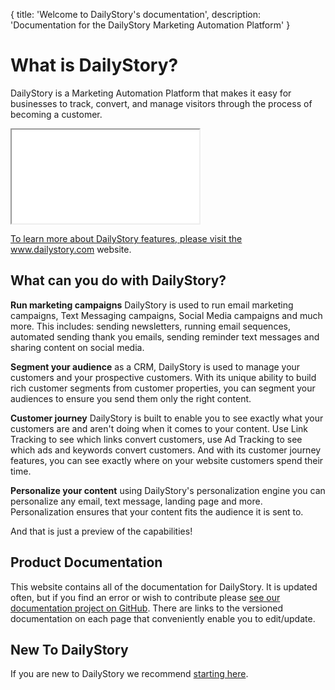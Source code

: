 {
	title: 'Welcome to DailyStory\'s documentation',
	description: 'Documentation for the DailyStory Marketing Automation Platform'
}
# What is DailyStory?
DailyStory is a Marketing Automation Platform that makes it easy for businesses to track, convert, and manage visitors through the process of becoming a customer.

<div class="embed-responsive embed-responsive-16by9"><iframe class="embed-responsive-item" src="//www.youtube.com/embed/zM4h_KHVD1I" width="300" height="150" allowfullscreen="allowfullscreen"></iframe></div>

<a href="https://www.dailystory.com">To learn more about DailyStory features, please visit the www.dailystory.com website.</a>

## What can you do with DailyStory?
**Run marketing campaigns** DailyStory is used to run email marketing campaigns, Text Messaging campaigns, Social Media campaigns and much more. This includes: sending newsletters, running email sequences, automated sending thank you emails, sending reminder text messages and sharing content on social media.

**Segment your audience** as a CRM, DailyStory is used to manage your customers and your prospective customers. With its unique ability to build rich customer segments from customer properties, you can segment your audiences to ensure you send them only the right content.

**Customer journey** DailyStory is built to enable you to see exactly what your customers are and aren't doing when it comes to your content. Use Link Tracking to see which links convert customers, use Ad Tracking to see which ads and keywords convert customers. And with its customer journey features, you can see exactly where on your website customers spend their time.

**Personalize your content** using DailyStory's personalization engine you can personalize any email, text message, landing page and more. Personalization ensures that your content fits the audience it is sent to.

And that is just a preview of the capabilities! 

## Product Documentation
This website contains all of the documentation for DailyStory. It is updated often, but if you find an error or wish to contribute please <a target="_blank" href="https://github.com/dailystory/docs">see our documentation project on GitHub</a>. There are links to the versioned documentation on each page that conveniently enable you to edit/update.

## New To DailyStory
If you are new to DailyStory we recommend [starting here](/quickstart).
